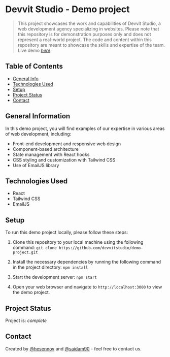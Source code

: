 # Devvit Studio - Demo project
> This project showcases the work and capabilities of Devvit Studio, a web development agency specializing in websites.
> Please note that this repository is for demonstration purposes only and does not represent a real-world project.
> The code and content within this repository are meant to showcase the skills and expertise of the team.
> Live demo [_here_](https://www.example.com).

## Table of Contents
* [General Info](#general-information)
* [Technologies Used](#technologies-used)
* [Setup](#setup)
* [Project Status](#project-status)
* [Contact](#contact)

## General Information
In this demo project, you will find examples of our expertise in various areas of web development, including:
- Front-end development and responsive web design
- Component-based architecture
- State management with React hooks
- CSS styling and customization with Tailwind CSS
- Use of EmailJS library

## Technologies Used
- React
- Tailwind CSS
- EmailJS

## Setup
To run this demo project locally, please follow these steps:
1. Clone this repository to your local machine using the following command:
`git clone https://github.com/devvitstudio/demo-project.git`

2. Install the necessary dependencies by running the following command in the project directory:
`npm install`

3. Start the development server:
`npm start`

4. Open your web browser and navigate to `http://localhost:3000` to view the demo project.

## Project Status
Project is:  _complete_ 

## Contact
Created by [@hesennov]([https://github.com/hesennov]) and [@saidam90]([https://github.com/saidam90]) - feel free to contact us.
